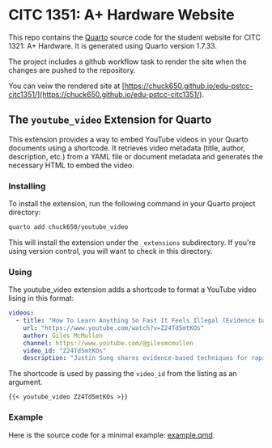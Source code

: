 # CITC 1351: A+ Hardware Website

This repo contains the [Quarto](https://quarto.org/docs/websites/) source code for the student website for CITC 1321: A+ Hardware.  It is generated using Quarto version 1.7.33.

The project includes a github workflow task to render the site when the changes are pushed to the repository.

You can veiw the rendered site at [https://chuck650.github.io/edu-pstcc-citc1351/](https://chuck650.github.io/edu-pstcc-citc1351/).

## The `youtube_video` Extension for Quarto

This extension provides a way to embed YouTube videos in your Quarto documents using a shortcode.  It retrieves video metadata (title, author, description, etc.) from a YAML file or document metadata and generates the necessary HTML to embed the video.

### Installing

To install the extension, run the following command in your Quarto project directory:

```bash
quarto add chuck650/youtube_video
```

This will install the extension under the `_extensions` subdirectory.
If you're using version control, you will want to check in this directory.

### Using

The youtube_video extension adds a shortcode to format a YouTube video lising in this format:

```yaml
videos:
  - title: "How To Learn Anything So Fast It Feels Illegal (Evidence based)"
    url: "https://www.youtube.com/watch?v=Z24Td5mtKOs"
    author: Giles McMullen
    channel: https://www.youtube.com/@gilesmcmullen
    video_id: "Z24Td5mtKOs"
    description: "Justin Sung shares evidence-based techniques for rapid learning."
```

The shortcode is used by passing the `video_id` from the listing as an argument.

```qmd
{{< youtube_video Z24Td5mtKOs >}}
```

### Example

Here is the source code for a minimal example: [example.qmd](example.qmd).
